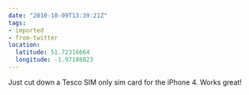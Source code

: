 ```yaml
---
date: "2010-10-09T13:39:21Z"
tags:
- imported
- from-twitter
location:
  latitude: 51.72316664
  longitude: -1.97108823
---
```

Just cut down a Tesco SIM only sim card for the iPhone 4. Works great\!
